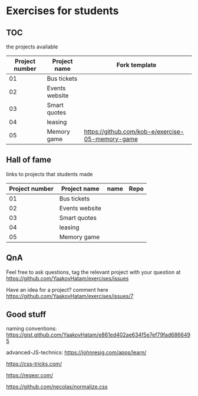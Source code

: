 # Exercises for students

## TOC
the projects available

| Project number | Project name    | Fork template |
| -------------  | -------------   | -------------|
| 01             | Bus tickets     |             |
| 02             | Events website  |                 |
| 03             | Smart quotes |                  |
| 04             | leasing |                       |
| 05             | Memory game | https://github.com/kob-e/exercise-05-memory-game |

## Hall of fame
links to projects that students made

| Project number | Project name    | name               |  Repo |
| -------------  | -------------   | ------------------ | -----------------|
| 01             | Bus tickets     |                    |                  |
| 02             | Events website  |                    |                  |
| 03             | Smart quotes    |                    |                 |
| 04             | leasing         |                    |                |  |
| 05             | Memory game     |     |  |

## QnA
Feel free to ask questions, tag the relevant project with your question at https://github.com/YaakovHatam/exercises/issues

Have an idea for a project? comment here https://github.com/YaakovHatam/exercises/issues/7

## Good stuff
naming conventions: https://gist.github.com/YaakovHatam/e861ed402ae634f5e7ef79fad6866495

advanced-JS-technics: https://johnresig.com/apps/learn/

https://css-tricks.com/

https://regexr.com/

https://github.com/necolas/normalize.css
